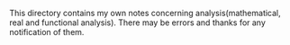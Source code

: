 This directory contains my own notes concerning analysis(mathematical, real and functional analysis).
There may be errors and thanks for any notification of them. 
